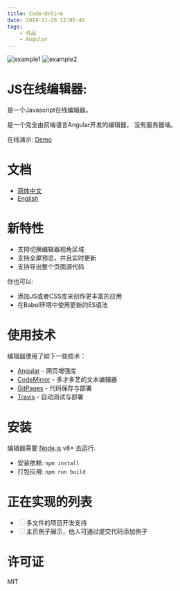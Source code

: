 ```yaml
---
title: Code-Online
date: 2019-11-26 12:05:46
tags: 
    - 作品
    - Angular
---
```


<img src="https://renhongl.github.io/code-online/assets/images/v1.png" alt="example1"/>

<!-- more -->

<img src="https://renhongl.github.io/code-online/assets/images/v2.png" alt="example2"/>

# JS在线编辑器:


是一个Javascript在线编辑器。

是一个完全由前端语言Angular开发的编辑器， 没有服务器端。

在线演示: [Demo](https://renhongl.github.io/code-online#/)



# 文档

- [简体中文](https://github.com/renhongl/code-online)
- [English](https://github.com/renhongl/code-online/blob/master/docs/english.md)

# 新特性

- 支持切换编辑器视角区域
- 支持全屏预览，并且实时更新
- 支持导出整个页面源代码

你也可以:

- 添加JS或者CSS库来创作更丰富的应用
- 在Babel环境中使用更新的ES语法

# 使用技术

编辑器使用了如下一些技术：

- [Angular]() - 网页增强库
- [CodeMirror]() - 多才多艺的文本编辑器
- [GitPages]() - 代码保存与部署
- [Travis]() - 自动测试与部署

# 安装

编辑器需要 [Node.js]() v8+ 去运行.

- 安装依赖: `npm install`
- 打包应用: `npm run build`

# 正在实现的列表

- <input type="checkbox" disabled/>多文件的项目开发支持
- <input type="checkbox" disabled/>主页例子展示，他人可通过提交代码添加例子

# 许可证

MIT
